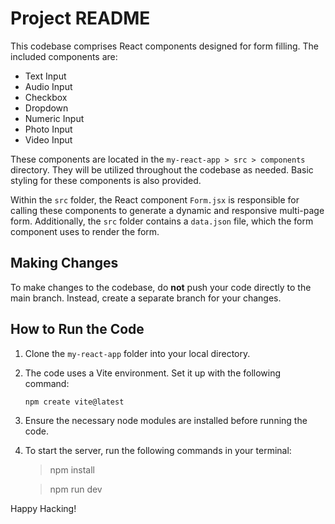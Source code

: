 # Project README

This codebase comprises React components designed for form filling. The included components are:

- Text Input
- Audio Input
- Checkbox
- Dropdown
- Numeric Input
- Photo Input
- Video Input

These components are located in the `my-react-app > src > components` directory. They will be utilized throughout the codebase as needed. Basic styling for these components is also provided.

Within the `src` folder, the React component `Form.jsx` is responsible for calling these components to generate a dynamic and responsive multi-page form. Additionally, the `src` folder contains a `data.json` file, which the form component uses to render the form.

## Making Changes

To make changes to the codebase, do **not** push your code directly to the main branch. Instead, create a separate branch for your changes.

## How to Run the Code

1. Clone the `my-react-app` folder into your local directory.

2. The code uses a Vite environment. Set it up with the following command:
   ```sh
   npm create vite@latest
   
3. Ensure the necessary node modules are installed before running the code.

4. To start the server, run the following commands in your terminal:

   > npm install
   
   > npm run dev

Happy Hacking!
